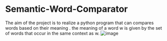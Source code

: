 # Semantic-Word-Comparator
The aim of the project is to realize a python program that can compares words based on their meaning . the meaning of a word w is given by the set of words that occur in the same context as w. ![image](https://github.com/mahmoudalkheja/Semantic-Word-Comparator/assets/114500842/8c8b5fbc-0708-4c9b-bd4a-1caa834de049)
